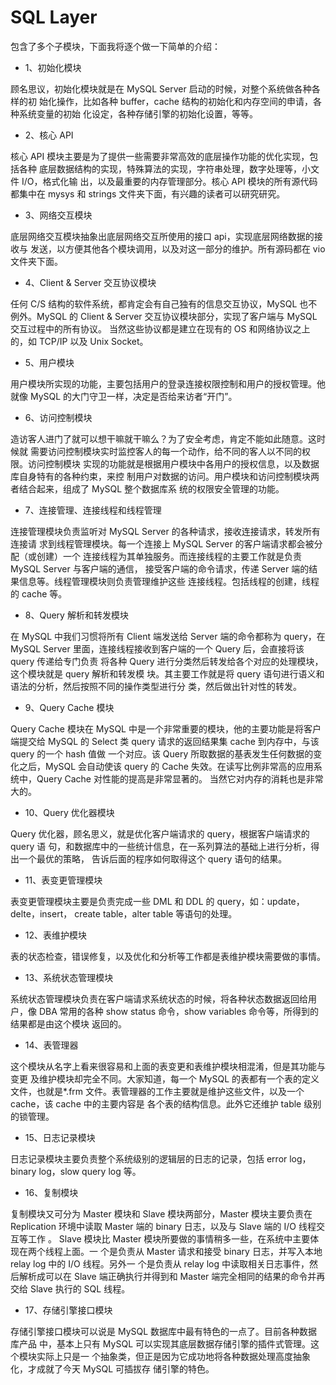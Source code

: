 # SQL Layer 

包含了多个子模块，下面我将逐个做一下简单的介绍：

+ 1、初始化模块

顾名思议，初始化模块就是在 MySQL Server 启动的时候，对整个系统做各种各样的初
始化操作，比如各种 buffer，cache 结构的初始化和内存空间的申请，各种系统变量的初始
化设定，各种存储引擎的初始化设置，等等。

+ 2、核心 API

核心 API 模块主要是为了提供一些需要非常高效的底层操作功能的优化实现，包括各种
底层数据结构的实现，特殊算法的实现，字符串处理，数字处理等，小文件 I/O，格式化输
出，以及最重要的内存管理部分。核心 API 模块的所有源代码都集中在 mysys 和 strings
文件夹下面，有兴趣的读者可以研究研究。

+ 3、网络交互模块

底层网络交互模块抽象出底层网络交互所使用的接口 api，实现底层网络数据的接收与
发送，以方便其他各个模块调用，以及对这一部分的维护。所有源码都在 vio 文件夹下面。

+ 4、Client & Server 交互协议模块

任何 C/S 结构的软件系统，都肯定会有自己独有的信息交互协议，MySQL 也不例外。MySQL
的 Client & Server 交互协议模块部分，实现了客户端与 MySQL 交互过程中的所有协议。
当然这些协议都是建立在现有的 OS 和网络协议之上的，如 TCP/IP 以及 Unix Socket。

+ 5、用户模块

用户模块所实现的功能，主要包括用户的登录连接权限控制和用户的授权管理。他就像
MySQL 的大门守卫一样，决定是否给来访者“开门”。

+ 6、访问控制模块

造访客人进门了就可以想干嘛就干嘛么？为了安全考虑，肯定不能如此随意。这时候就
需要访问控制模块实时监控客人的每一个动作，给不同的客人以不同的权限。访问控制模块
实现的功能就是根据用户模块中各用户的授权信息，以及数据库自身特有的各种约束，来控
制用户对数据的访问。用户模块和访问控制模块两者结合起来，组成了 MySQL 整个数据库系
统的权限安全管理的功能。

+ 7、连接管理、连接线程和线程管理

连接管理模块负责监听对 MySQL Server 的各种请求，接收连接请求，转发所有连接请
求到线程管理模块。每一个连接上 MySQL Server 的客户端请求都会被分配（或创建）一个
连接线程为其单独服务。而连接线程的主要工作就是负责 MySQL Server 与客户端的通信，
接受客户端的命令请求，传递 Server 端的结果信息等。线程管理模块则负责管理维护这些
连接线程。包括线程的创建，线程的 cache 等。

+ 8、Query 解析和转发模块

在 MySQL 中我们习惯将所有 Client 端发送给 Server 端的命令都称为 query，在 MySQL
Server 里面，连接线程接收到客户端的一个 Query 后，会直接将该 query 传递给专门负责
将各种 Query 进行分类然后转发给各个对应的处理模块，这个模块就是 query 解析和转发模
块。其主要工作就是将 query 语句进行语义和语法的分析，然后按照不同的操作类型进行分
类，然后做出针对性的转发。

+ 9、Query Cache 模块

Query Cache 模块在 MySQL 中是一个非常重要的模块，他的主要功能是将客户端提交给
MySQL 的 Select 类 query 请求的返回结果集 cache 到内存中，与该 query 的一个 hash 值做
一个对应。该 Query 所取数据的基表发生任何数据的变化之后，MySQL 会自动使该 query 的
Cache 失效。在读写比例非常高的应用系统中，Query Cache 对性能的提高是非常显著的。
当然它对内存的消耗也是非常大的。

+ 10、Query 优化器模块

Query 优化器，顾名思义，就是优化客户端请求的 query，根据客户端请求的 query 语
句，和数据库中的一些统计信息，在一系列算法的基础上进行分析，得出一个最优的策略，
告诉后面的程序如何取得这个 query 语句的结果。

+ 11、表变更管理模块

表变更管理模块主要是负责完成一些 DML 和 DDL 的 query，如：update，delte，insert，
create table，alter table 等语句的处理。

+ 12、表维护模块

表的状态检查，错误修复，以及优化和分析等工作都是表维护模块需要做的事情。

+ 13、系统状态管理模块

系统状态管理模块负责在客户端请求系统状态的时候，将各种状态数据返回给用户，像
DBA 常用的各种 show status 命令，show variables 命令等，所得到的结果都是由这个模块
返回的。

+ 14、表管理器

这个模块从名字上看来很容易和上面的表变更和表维护模块相混淆，但是其功能与变更
及维护模块却完全不同。大家知道，每一个 MySQL 的表都有一个表的定义文件，也就是*.frm
文件。表管理器的工作主要就是维护这些文件，以及一个 cache，该 cache 中的主要内容是
各个表的结构信息。此外它还维护 table 级别的锁管理。

+ 15、日志记录模块

日志记录模块主要负责整个系统级别的逻辑层的日志的记录，包括 error log，binary
log，slow query log 等。

+ 16、复制模块

复制模块又可分为 Master 模块和 Slave 模块两部分，Master 模块主要负责在
Replication 环境中读取 Master 端的 binary 日志，以及与 Slave 端的 I/O 线程交互等工作 。
Slave 模块比 Master 模块所要做的事情稍多一些，在系统中主要体现在两个线程上面。一
个是负责从 Master 请求和接受 binary 日志，并写入本地 relay log 中的 I/O 线程。另外一
个是负责从 relay log 中读取相关日志事件，然后解析成可以在 Slave 端正确执行并得到和
Master 端完全相同的结果的命令并再交给 Slave 执行的 SQL 线程。

+ 17、存储引擎接口模块

存储引擎接口模块可以说是 MySQL 数据库中最有特色的一点了。目前各种数据库产品
中，基本上只有 MySQL 可以实现其底层数据存储引擎的插件式管理。这个模块实际上只是一
个抽象类，但正是因为它成功地将各种数据处理高度抽象化，才成就了今天 MySQL 可插拔存
储引擎的特色。